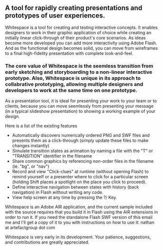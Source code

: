 ## A tool for rapidly creating presentations and prototypes of user experiences. ##

Whitespace is a tool for creating and testing interactive concepts. It enables designers to work in their graphic application of choice while creating an initially linear click-through of their product's core scenarios. As ideas become more developed you can add more interactivity using Adobe Flash. And as the functional design becomes solid, you can move from wireframes to a final high-fidelity presentation with complete look-and-feel.

### The core value of Whitespace is the seemless transition from early sketching and storyboarding to a non-linear interactive prototype. Also, Whitespace is unique in its approach to collabrative prototyping, allowing multiple designers and developers to work at the same time on one prototype. ###

As a presentation tool, it is ideal for presenting your work to your team or to clients, because you can move seemlessly from presenting your message (in a typical slideshow presentation) to showing a working example of your design.

Here is a list of the existing features
  * Automatically discovers numerically ordered PNG and SWF files and presents them as a click-through (simply update these files to make changes instantly)
  * Simulate transition states as animation by naming a file with the "T" or "TRANSITION" identifier in the filename
  * Share common graphics by referencing non-order files in the filename (ie. "bg", or "nav")
  * Record and view "Click-clues" at runtime (without opening Flash) to remind yourself or a presenter where to click for a particular screen (holding Shift places a spotlight on the place you click to proceed).
  * Define interactive navigation between states with history (back navigation) in Flash without writing any code.
  * View help screen at any time by pressing the ?/ Key.

Whitespace is an Adobe AIR application, and the current sample included with the source requires that you build it in Flash using the AIR extensions in order to run it. If you need the standalone Flash SWF version of this email me and I'll get a copy of it to you with instructions on how to use it: nathan at artefactgroup dot com

Whitespace is very early in its development. Your patience, suggestions, and contributions are greatly appreciated.